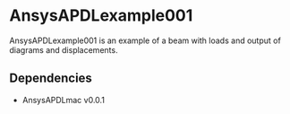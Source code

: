 # AnsysAPDLexample001

AnsysAPDLexample001 is an example of a beam with loads and output of diagrams and displacements.

## Dependencies
* AnsysAPDLmac v0.0.1
